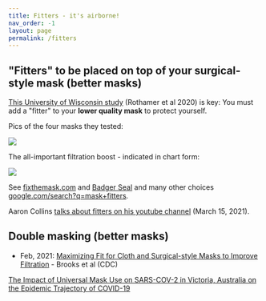 ```yaml
---
title: Fitters - it's airborne!
nav_order: -1
layout: page
permalink: /fitters
---
```


## "Fitters" to be placed on top of your surgical-style mask (better masks)

[This University of Wisconsin study](https://www.medrxiv.org/content/10.1101/2020.12.31.20249101v1.full.pdf) (Rothamer et al 2020) is key: You must add a "fitter" to your **lower quality mask** to protect yourself.

Pics of the four masks they tested:

![](https://user-images.githubusercontent.com/82182/105577025-d36f3b00-5d6e-11eb-8e83-530b27fa6758.png)

The all-important filtration boost - indicated in chart form:

![](https://user-images.githubusercontent.com/82182/105577092-5b554500-5d6f-11eb-97fd-037eba011a96.png)

See [fixthemask.com](https://fixthemask.com/) and [Badger Seal](https://making.engr.wisc.edu/mask-fitter/) and many other choices [google.com/search?q=mask+fitters](https://www.google.com/search?q=mask+fitters).

Aaron Collins [talks about fitters on his youtube channel](https://www.youtube.com/watch?v=1-zRjrwsMWY) (March 15, 2021).

## Double masking (better masks)

* Feb, 2021: [Maximizing Fit for Cloth and Surgical-style Masks to Improve Filtration](https://www.cdc.gov/mmwr/volumes/70/wr/mm7007e1.htm?s_cid=mm7007e1_w) - Brooks et al (CDC)

[The Impact of Universal Mask Use on SARS-COV-2 in Victoria, Australia on the Epidemic Trajectory of COVID-19](https://www.frontiersin.org/articles/10.3389/fpubh.2021.625499/full)